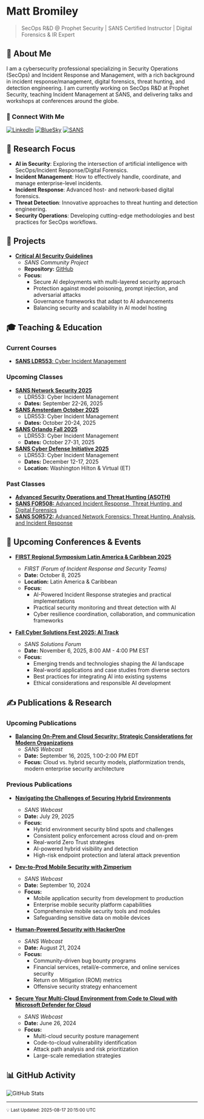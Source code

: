 # Matt Bromiley

> SecOps R&D @ Prophet Security | SANS Certified Instructor | Digital Forensics & IR Expert

## 👋 About Me

I am a cybersecurity professional specializing in Security Operations (SecOps) and Incident Response and Management, with a rich background in incident response/management, digital forensics, threat hunting, and detection engineering. I am currently working on SecOps R&D at Prophet Security, teaching Incident Management at SANS, and delivering talks and workshops at conferences around the globe.

### 🔗 Connect With Me
[![LinkedIn](https://img.shields.io/badge/LinkedIn-0077B5?style=for-the-badge&logo=linkedin&logoColor=white)](https://linkedin.com/in/bromiley)
[![BlueSky](https://img.shields.io/badge/BlueSky-0285FF?style=for-the-badge&logo=bluesky&logoColor=white)](https://bsky.app/profile/bromiley.io)
[![SANS](https://img.shields.io/badge/SANS_Profile-082054?style=for-the-badge&logo=data:image/png;base64,iVBORw0KGgoAAAANSUhEUgAAAA4AAAAOCAYAAAAfSC3RAAAABHNCSVQICAgIfAhkiAAAAAlwSFlzAAALEwAACxMBAJqcGAAAARFJREFUKJGVkjFLw1AUhb97X2IS0KFQihlKoUPBoXP/QKdu/QUR/QXiYhdx6qCDuDi5uSjFoT/AwUGKXQqClIZAY977HNIQgwh64HKHe+53OOdeJWJ+YW1yc7P9XIqof4zvHh6eme8Pz8S2QISZIhqt7F3eJ8BEVfndb+4WVqD9kHaEwBUC51G/SZI4Huu7xWqh37odtJQIgmAFQPL2+ml96mpO8pHxGABhRBAZAxCG4QoA7/tZ3UrHZ5dfHZ2c7uxub21ubG1UIpH09W3QePx8s729UwLIZjkAxlh830eazdsMgLUWEQEgDEOstTOxMQZrLdZarLX/AKy1OOdwzmGMQVVn4G+WxhiMMVhrMcZMx38AhEoqHca6YnsAAAAASUVORK5CYII=)](https://www.sans.org/profiles/matt-bromiley)

## 🔬 Research Focus

- **AI in Security**: Exploring the intersection of artificial intelligence with SecOps/Incident Response/Digital Forensics.
- **Incident Management**: How to effectively handle, coordinate, and manage enterprise-level incidents.
- **Incident Response**: Advanced host- and network-based digital forensics.
- **Threat Detection**: Innovative approaches to threat hunting and detection engineering.
- **Security Operations**: Developing cutting-edge methodologies and best practices for SecOps workflows.

## 🚀 Projects

- [**Critical AI Security Guidelines**](https://www.sans.org/mlp/critical-ai-security-guidelines)
  - *SANS Community Project*
  - **Repository:** [GitHub](https://github.com/sans-community/ai-guidelines)
  - **Focus:** 
    - Secure AI deployments with multi-layered security approach
    - Protection against model poisoning, prompt injection, and adversarial attacks
    - Governance frameworks that adapt to AI advancements
    - Balancing security and scalability in AI model hosting

## 🎓 Teaching & Education

### Current Courses
- [**SANS LDR553**: Cyber Incident Management](https://www.sans.org/cyber-security-courses/cyber-incident-management-training)

### Upcoming Classes
- [**SANS Network Security 2025**](https://www.sans.org/cyber-security-training-events/network-security-2025)
  - LDR553: Cyber Incident Management
  - **Dates:** September 22-26, 2025
- [**SANS Amsterdam October 2025**](https://www.sans.org/cyber-security-training-events/amsterdam-october-2025)
  - LDR553: Cyber Incident Management
  - **Dates:** October 20-24, 2025
- [**SANS Orlando Fall 2025**](https://www.sans.org/cyber-security-training-events/orlando-fall-2025)
  - LDR553: Cyber Incident Management
  - **Dates:** October 27-31, 2025
- [**SANS Cyber Defense Initiative 2025**](https://www.sans.org/cyber-security-training-events/cyber-defense-initiative-2025)
  - LDR553: Cyber Incident Management
  - **Dates:** December 12-17, 2025
  - **Location:** Washington Hilton & Virtual (ET)

### Past Classes
- [**Advanced Security Operations and Threat Hunting (ASOTH)**](https://digitaldefenseinstitute.com/#courses)
- [**SANS FOR508:** Advanced Incident Response, Threat Hunting, and Digital Forensics](https://www.sans.org/cyber-security-courses/advanced-incident-response-threat-hunting-training)
- [**SANS 5OR572:** Advanced Network Forensics: Threat Hunting, Analysis, and Incident Response](https://www.sans.org/cyber-security-courses/advanced-network-forensics-threat-hunting-incident-response)

## 🎤 Upcoming Conferences & Events

- [**FIRST Regional Symposium Latin America & Caribbean 2025**](https://www.first.org/events/symposium/latam2025/program#pAI-Powered-Incident-Response-That-Actually-Works)
  - *FIRST (Forum of Incident Response and Security Teams)*
  - **Date:** October 8, 2025
  - **Location:** Latin America & Caribbean
  - **Focus:**
    - AI-Powered Incident Response strategies and practical implementations
    - Practical security monitoring and threat detection with AI
    - Cyber resilience coordination, collaboration, and communication frameworks

- [**Fall Cyber Solutions Fest 2025: AI Track**](https://www.sans.org/webcasts/fall-cyber-solutions-fest-2025-ai-track)
  - *SANS Solutions Forum*
  - **Date:** November 6, 2025, 8:00 AM - 4:00 PM EST
  - **Focus:**
    - Emerging trends and technologies shaping the AI landscape
    - Real-world applications and case studies from diverse sectors
    - Best practices for integrating AI into existing systems
    - Ethical considerations and responsible AI development

## ✍️ Publications & Research

### Upcoming Publications
- [**Balancing On-Prem and Cloud Security: Strategic Considerations for Modern Organizations**](https://www.sans.org/webcasts/balancing-on-prem-cloud-security-strategic-considerations)
  - *SANS Webcast*
  - **Date:** September 16, 2025, 1:00-2:00 PM EDT
  - **Focus:** Cloud vs. hybrid security models, platformization trends, modern enterprise security architecture

### Previous Publications
- [**Navigating the Challenges of Securing Hybrid Environments**](https://www.sans.org/webcasts/navigating-the-challenges-of-securing-hybrid-environments)
  - *SANS Webcast*
  - **Date:** July 29, 2025
  - **Focus:** 
    - Hybrid environment security blind spots and challenges
    - Consistent policy enforcement across cloud and on-prem
    - Real-world Zero Trust strategies
    - AI-powered hybrid visibility and detection
    - High-risk endpoint protection and lateral attack prevention

- [**Dev-to-Prod Mobile Security with Zimperium**](https://www.sans.org/webcasts/dev-to-prod-mobile-security-with-zimperium)
  - *SANS Webcast*
  - **Date:** September 10, 2024
  - **Focus:** 
    - Mobile application security from development to production
    - Enterprise mobile security platform capabilities
    - Comprehensive mobile security tools and modules
    - Safeguarding sensitive data on mobile devices

- [**Human-Powered Security with HackerOne**](https://www.sans.org/webcasts/human-powered-security-with-hackerone)
  - *SANS Webcast*
  - **Date:** August 21, 2024
  - **Focus:** 
    - Community-driven bug bounty programs
    - Financial services, retail/e-commerce, and online services security
    - Return on Mitigation (ROM) metrics
    - Offensive security strategy enhancement

- [**Secure Your Multi-Cloud Environment from Code to Cloud with Microsoft Defender for Cloud**](https://www.sans.org/webcasts/secure-your-multi-cloud-environment-from-code-to-cloud-with-microsoft-defender-cspm)
  - *SANS Webcast*
  - **Date:** June 26, 2024
  - **Focus:** 
    - Multi-cloud security posture management
    - Code-to-cloud vulnerability identification
    - Attack path analysis and risk prioritization
    - Large-scale remediation strategies

## 📊 GitHub Activity

![GitHub Stats](https://github-readme-stats.vercel.app/api?username=bromiley&show_icons=true&theme=dark&count_private=true)

---
<sub>💡 Last Updated: 2025-08-17 20:15:00 UTC</sub>